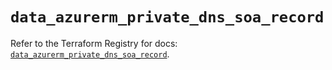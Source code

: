 # `data_azurerm_private_dns_soa_record`

Refer to the Terraform Registry for docs: [`data_azurerm_private_dns_soa_record`](https://registry.terraform.io/providers/hashicorp/azurerm/4.6.0/docs/data-sources/private_dns_soa_record).
